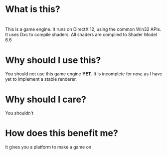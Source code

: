 # What is this?
#
This is a game engine. It runs on DirectX 12, using the common Win32 APIs. It uses Dxc to compile shaders. All shaders are compiled to Shader Model 6.6
#
# Why should I use this?
You should not use this game engine **YET**. It is incomplete for now, as I have yet to implement a stable renderer.
#
# Why should I care?
You shouldn't
#
# How does this benefit me?
It gives you a platform to make a game on

